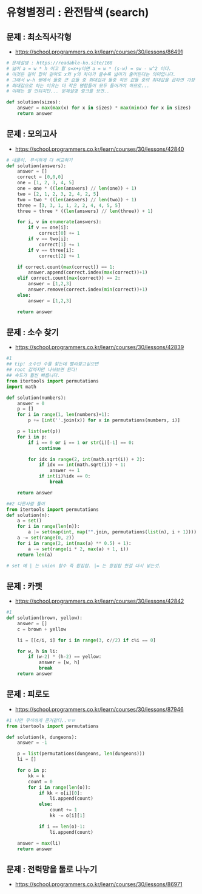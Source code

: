 # 유형별정리 : 완전탐색 (search)

## 문제 : 최소직사각형

- https://school.programmers.co.kr/learn/courses/30/lessons/86491

```python
# 문제설명 : https://readable-ko.site/168
# 넓이 a = w * h 이고 합 s=x+y이면 a = w * (s-w) = sw - w^2 이다.
# 이것은 길이 합이 같아도 x와 y의 차이가 클수록 넓이가 줄어든다는 의미입니다.
# 그래서 w-h 쌍에서 둘중 큰 값들 중 최대값과 둘중 작은 값들 중의 최대값을 곱하면 가장 작은 명함지갑 크기가 됩니다.
# 최대값으로 하는 이유는 더 작은 명함들이 모두 들어가야 하므로...
# 이해는 잘 안되지만... 문제설명 링크를 보면..

def solution(sizes):
    answer = max(max(x) for x in sizes) * max(min(x) for x in sizes)
    return answer
```

## 문제 : 모의고사

- https://school.programmers.co.kr/learn/courses/30/lessons/42840

```python
# 내풀이. 무식하게 다 비교하기
def solution(answers):
    answer = []
    correct = [0,0,0]
    one = [1, 2, 3, 4, 5]
    one = one * ((len(answers) // len(one)) + 1)
    two = [2, 1, 2, 3, 2, 4, 2, 5]
    two = two * ((len(answers) // len(two)) + 1)
    three = [3, 3, 1, 1, 2, 2, 4, 4, 5, 5]
    three = three * ((len(answers) // len(three)) + 1)

    for i, v in enumerate(answers):
        if v == one[i]:
            correct[0] += 1
        if v == two[i]:
            correct[1] += 1
        if v == three[i]:
            correct[2] += 1

    if correct.count(max(correct)) == 1:
        answer.append(correct.index(max(correct))+1)
    elif correct.count(max(correct)) == 2:
        answer = [1,2,3]
        answer.remove(correct.index(min(correct))+1)
    else:
        answer = [1,2,3]

    return answer
```

## 문제 : 소수 찾기

- https://school.programmers.co.kr/learn/courses/30/lessons/42839

```python
#1
## tip! 소수인 수를 찾는데 빨리찾고싶으면
## root 값까지만 나눠보면 된다!
## 속도가 훨씬 빠릅니다.
from itertools import permutations
import math

def solution(numbers):
    answer = 0
    p = []
    for i in range(1, len(numbers)+1):
        p += [int(''.join(x)) for x in permutations(numbers, i)]

    p = list(set(p))
    for i in p:
        if i == 0 or i == 1 or str(i)[-1] == 0:
            continue

        for idx in range(2, int(math.sqrt(i)) + 2):
            if idx == int(math.sqrt(i)) + 1:
                answer += 1
            if int(i)%idx == 0:
                break

    return answer

##2 다른사람 풀이
from itertools import permutations
def solution(n):
    a = set()
    for i in range(len(n)):
        a |= set(map(int, map("".join, permutations(list(n), i + 1))))
    a -= set(range(0, 2))
    for i in range(2, int(max(a) ** 0.5) + 1):
        a -= set(range(i * 2, max(a) + 1, i))
    return len(a)

# set 에 | 는 union 함수 즉 합집합. |= 는 합집합 한걸 다시 넣는것.
```

## 문제 : 카펫

- https://school.programmers.co.kr/learn/courses/30/lessons/42842

```python
#1
def solution(brown, yellow):
    answer = []
    c = brown + yellow

    li = [[c/i, i] for i in range(3, c//2) if c%i == 0]

    for w, h in li:
        if (w-2) * (h-2) == yellow:
            answer = [w, h]
            break
    return answer
```

## 문제 : 피로도

- https://school.programmers.co.kr/learn/courses/30/lessons/87946

```python
#1 나만 무식하게 푼거같다..ㅠㅠ
from itertools import permutations

def solution(k, dungeons):
    answer = -1

    p = list(permutations(dungeons, len(dungeons)))
    li = []

    for o in p:
        kk = k
        count = 0
        for i in range(len(o)):
            if kk < o[i][0]:
                li.append(count)
            else:
                count += 1
                kk -= o[i][1]

            if i == len(o)-1:
                li.append(count)

    answer = max(li)
    return answer
```

## 문제 : 전력망을 둘로 나누기

- https://school.programmers.co.kr/learn/courses/30/lessons/86971

```python

```
